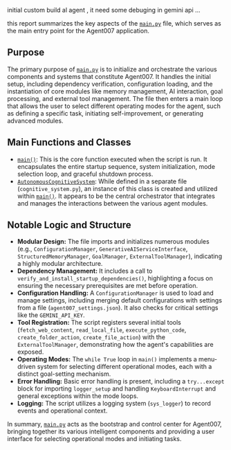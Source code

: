 initial custom build al agent , it need some debuging in gemini api ...

this report summarizes the key aspects of the [`main.py`](main.py) file, which serves as the main entry point for the Agent007 application.

## Purpose

The primary purpose of [`main.py`](main.py) is to initialize and orchestrate the various components and systems that constitute Agent007. It handles the initial setup, including dependency verification, configuration loading, and the instantiation of core modules like memory management, AI interaction, goal processing, and external tool management. The file then enters a main loop that allows the user to select different operating modes for the agent, such as defining a specific task, initiating self-improvement, or generating advanced modules.

## Main Functions and Classes

- [`main()`](main.py:62): This is the core function executed when the script is run. It encapsulates the entire startup sequence, system initialization, mode selection loop, and graceful shutdown process.
- [`AutonomousCognitiveSystem`](cognitive_system.py): While defined in a separate file (`cognitive_system.py`), an instance of this class is created and utilized within [`main()`](main.py:127). It appears to be the central orchestrator that integrates and manages the interactions between the various agent modules.

## Notable Logic and Structure

- **Modular Design:** The file imports and initializes numerous modules (e.g., `ConfigurationManager`, `GenerativeAIServiceInterface`, `StructuredMemoryManager`, `GoalManager`, `ExternalToolManager`), indicating a highly modular architecture.
- **Dependency Management:** It includes a call to `verify_and_install_startup_dependencies()`, highlighting a focus on ensuring the necessary prerequisites are met before operation.
- **Configuration Handling:** A `ConfigurationManager` is used to load and manage settings, including merging default configurations with settings from a file (`agent007_settings.json`). It also checks for critical settings like the `GEMINI_API_KEY`.
- **Tool Registration:** The script registers several initial tools (`fetch_web_content`, `read_local_file`, `execute_python_code`, `create_folder_action`, `create_file_action`) with the `ExternalToolManager`, demonstrating how the agent's capabilities are exposed.
- **Operating Modes:** The `while True` loop in `main()` implements a menu-driven system for selecting different operational modes, each with a distinct goal-setting mechanism.
- **Error Handling:** Basic error handling is present, including a `try...except` block for importing `logger_setup` and handling `KeyboardInterrupt` and general exceptions within the mode loops.
- **Logging:** The script utilizes a logging system (`sys_logger`) to record events and operational context.

In summary, [`main.py`](main.py) acts as the bootstrap and control center for Agent007, bringing together its various intelligent components and providing a user interface for selecting operational modes and initiating tasks.
